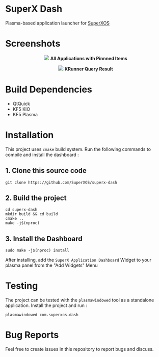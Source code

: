 # SuperX Dash
Plasma-based application launcher for [SuperXOS](http://superxos.com)

# Screenshots
<p align="center">
  <img src="https://gist.githubusercontent.com/anupam-git/7e2701be8d330e16001e00cec6033bac/raw/68bed6d78f2d868e81d123956a02184bce15373d/ss1.png" >
  <span><b>All Applications with Pinnned Items</b></span>
</p>

<p align="center">
  <img src="https://gist.githubusercontent.com/anupam-git/7e2701be8d330e16001e00cec6033bac/raw/68bed6d78f2d868e81d123956a02184bce15373d/ss2.png" >
  <span><b>KRunner Query Result</b></span>
</p>

# Build Dependencies
* QtQuick
* KF5 KIO
* KF5 Plasma

# Installation
This project uses `cmake` build system.
Run the following commands to compile and install the dashboard :

## 1. Clone this source code
```
git clone https://github.com/SuperXOS/superx-dash
```

## 2. Build the project
```
cd superx-dash
mkdir build && cd build
cmake ..
make -j$(nproc)
```

## 3. Install the Dashboard
```
sudo make -j$(nproc) install
```

After installing, add the `SuperX Application Dashboard` Widget to your plasma panel from the "Add Widgets" Menu

# Testing
The project can be tested with the `plasmawindowed` tool as a standalone application.
Install the project and run  :
```
plasmawindowed com.superxos.dash
```

# Bug Reports
Feel free to create issues in this repository to report bugs and discuss.
